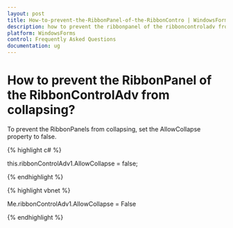 ```yaml
---
layout: post
title: How-to-prevent-the-RibbonPanel-of-the-RibbonContro | WindowsForms | Syncfusion
description: how to prevent the ribbonpanel of the ribboncontroladv from collapsing?
platform: WindowsForms
control: Frequently Asked Questions
documentation: ug
---
```


# How to prevent the RibbonPanel of the RibbonControlAdv from collapsing?

To prevent the RibbonPanels from collapsing, set the AllowCollapse property to false.

{% highlight c# %}

this.ribbonControlAdv1.AllowCollapse = false;

{% endhighlight  %}

{% highlight vbnet %}

Me.ribbonControlAdv1.AllowCollapse = False

{% endhighlight  %}



